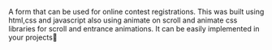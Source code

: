 A form that can be used for online contest registrations.
This was built using html,css and javascript also using animate on scroll and animate css libraries for scroll and entrance animations.
It can be easily implemented in your projects🙂 